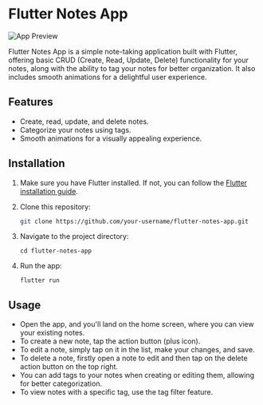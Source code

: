 # Flutter Notes App

![App Preview](./app_preview.gif)

Flutter Notes App is a simple note-taking application built with Flutter, offering basic CRUD (Create, Read, Update, Delete) functionality for your notes, along with the ability to tag your notes for better organization. It also includes smooth animations for a delightful user experience.

## Features

- Create, read, update, and delete notes.
- Categorize your notes using tags.
- Smooth animations for a visually appealing experience.

## Installation

1. Make sure you have Flutter installed. If not, you can follow the [Flutter installation guide](https://flutter.dev/docs/get-started/install).

2. Clone this repository:

    ``` bash
    git clone https://github.com/your-username/flutter-notes-app.git
    ```

3. Navigate to the project directory:
    ```
    cd flutter-notes-app
    ```

4. Run the app:
    ```
    flutter run
    ```

## Usage
- Open the app, and you'll land on the home screen, where you can view your existing notes.
- To create a new note, tap the action button (plus icon).
- To edit a note, simply tap on it in the list, make your changes, and save.
- To delete a note, firstly open a note to edit and then tap on the delete action button on the top right.
- You can add tags to your notes when creating or editing them, allowing for better categorization.
- To view notes with a specific tag, use the tag filter feature.